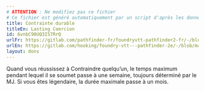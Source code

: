 ```yaml
---
# ATTENTION : Ne modifiez pas ce fichier
# Ce fichier est généré automatiquement par un script d'après les données du module Foundry VTT officiel et de sa traduction
title: Contrainte durable
titleEn: Lasting Coercion
id: 6vnbC90UQ3I57RrQ
urlFr: https://gitlab.com/pathfinder-fr/foundryvtt-pathfinder2-fr/-/blob/master/data/feats/6vnbC90UQ3I57RrQ.htm
urlEn: https://gitlab.com/hooking/foundry-vtt---pathfinder-2e/-/blob/master/packs/data/feats.db/lasting-coercion.json
layout: dons
---
```

Quand vous réussissez à Contraindre quelqu’un, le temps maximum pendant lequel il se soumet passe à une semaine, toujours déterminé par le MJ. Si vous êtes légendaire, la durée maximale passe à un mois.
